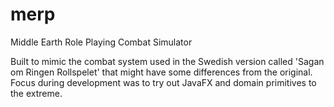 # merp
Middle Earth Role Playing Combat Simulator

Built to mimic the combat system used in the Swedish version called 'Sagan om Ringen Rollspelet' that might have some differences from the original.
Focus during development was to try out JavaFX and domain primitives to the extreme.
